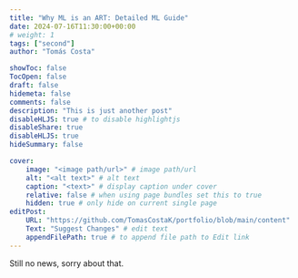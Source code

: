 ```yaml
---
title: "Why ML is an ART: Detailed ML Guide"
date: 2024-07-16T11:30:00+00:00
# weight: 1
tags: ["second"]
author: "Tomás Costa"

showToc: false
TocOpen: false
draft: false
hidemeta: false
comments: false
description: "This is just another post"
disableHLJS: true # to disable highlightjs
disableShare: true
disableHLJS: true
hideSummary: false

cover:
    image: "<image path/url>" # image path/url
    alt: "<alt text>" # alt text
    caption: "<text>" # display caption under cover
    relative: false # when using page bundles set this to true
    hidden: true # only hide on current single page
editPost:
    URL: "https://github.com/TomasCostaK/portfolio/blob/main/content"
    Text: "Suggest Changes" # edit text
    appendFilePath: true # to append file path to Edit link
---
```

Still no news, sorry about that.